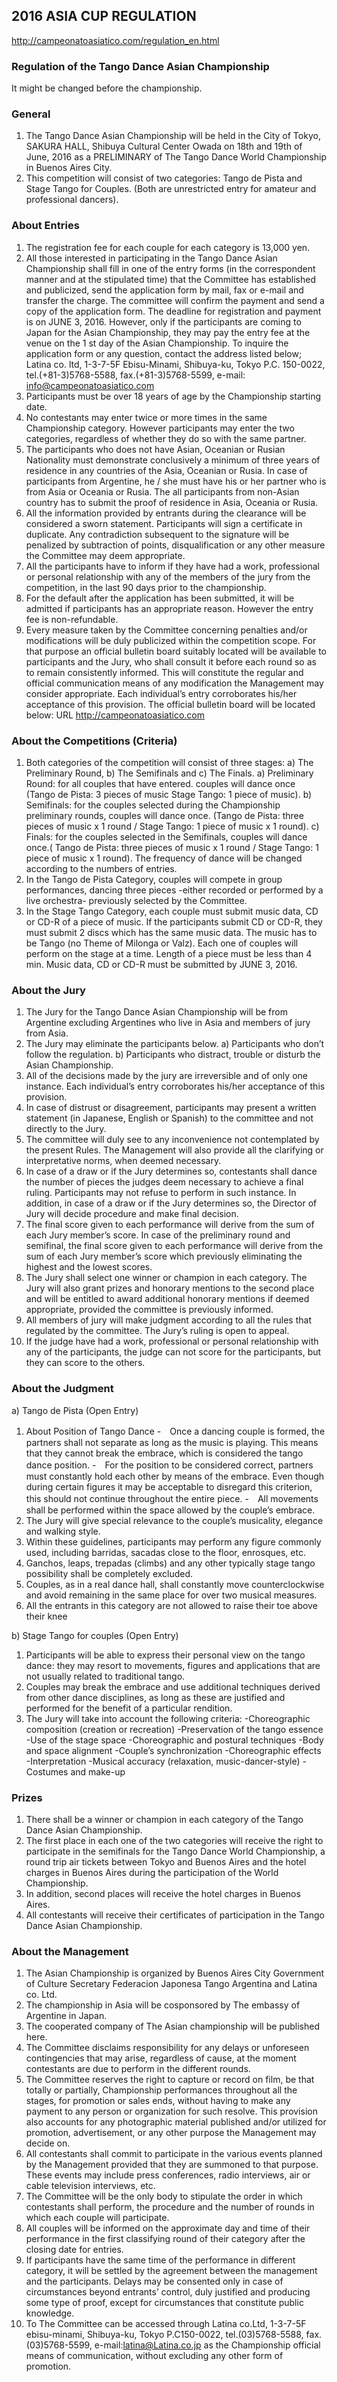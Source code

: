 ## 2016 ASIA CUP REGULATION

http://campeonatoasiatico.com/regulation_en.html

### Regulation of the Tango Dance Asian Championship

It might be changed before the championship.

### General
1. The Tango Dance Asian Championship will be held in the City of Tokyo, SAKURA HALL, Shibuya Cultural Center Owada on 18th and 19th of June, 2016 as a PRELIMINARY of The Tango Dance World Championship in Buenos Aires City.
2. This competition will consist of two categories: Tango de Pista and Stage Tango for Couples. (Both are unrestricted entry for amateur and professional dancers).

### About Entries

1. The registration fee for each couple for each category is 13,000 yen.
2. All those interested in participating in the Tango Dance Asian Championship shall fill in one of the entry forms (in the correspondent manner and at the stipulated time) that the Committee has established and publicized, send the application form by mail, fax or e-mail and transfer the charge. The committee will confirm the payment and send a copy of the application form. The deadline for registration and payment is on JUNE 3, 2016. However, only if the participants are coming to Japan for the Asian Championship, they may pay the entry fee at the venue on the 1 st day of the Asian Championship. To inquire the application form or any question, contact the address listed below;
Latina co. ltd, 1-3-7-5F Ebisu-Minami, Shibuya-ku, Tokyo P.C. 150-0022, tel.(+81-3)5768-5588, fax.(+81-3)5768-5599, e-mail: info@campeonatoasiatico.com
3. Participants must be over 18 years of age by the Championship starting date.
4. No contestants may enter twice or more times in the same Championship category. However participants may enter the two categories, regardless of whether they do so with the same partner.
5. The participants who does not have Asian, Oceanian or Rusian Nationality must demonstrate conclusively a minimum of three years of residence in any countries of the Asia, Oceanian or Rusia. In case of participants from Argentine, he / she must have his or her partner who is from Asia or Oceania or Rusia. The all participants from non-Asian country has to submit the proof of residence in Asia, Oceania or Rusia.
6. All the information provided by entrants during the clearance will be considered a sworn statement. Participants will sign a certificate in duplicate. Any contradiction subsequent to the signature will be penalized by subtraction of points, disqualification or any other measure the Committee may deem appropriate.
7. All the participants have to inform if they have had a work, professional or personal relationship with any of the members of the jury from the competition, in the last 90 days prior to the championship.
8. For the default after the application has been submitted, it will be admitted if participants has an appropriate reason. However the entry fee is non-refundable.
9. Every measure taken by the Committee concerning penalties and/or modifications will be duly publicized within the competition scope. For that purpose an official bulletin board suitably located will be available to participants and the Jury, who shall consult it before each round so as to remain consistently informed. This will constitute the regular and official communication means of any modification the Management may consider appropriate. Each individual’s entry corroborates his/her acceptance of this provision. The official bulletin board will be located below: URL http://campeonatoasiatico.com

### About the Competitions (Criteria)

1. Both categories of the competition will consist of three stages: a) The Preliminary Round, b) The Semifinals and c) The Finals.
  a) Preliminary Round: for all couples that have entered. couples will dance once (Tango de Pista: 3 pieces of music Stage Tango: 1 piece of music).
  b) Semifinals: for the couples selected during the Championship preliminary rounds, couples will dance once. (Tango de Pista: three pieces of music x 1 round / Stage Tango: 1 piece of music x 1 round).
  c) Finals: for the couples selected in the Semifinals, couples will dance once.( Tango de Pista: three pieces of music x 1 round / Stage Tango: 1 piece of music x 1 round). The frequency of dance will be changed according to the numbers of entries.
2. In the Tango de Pista Category, couples will compete in group performances, dancing three pieces -either recorded or performed by a live orchestra- previously selected by the Committee.
3. In the Stage Tango Category, each couple must submit music data, CD or CD-R of a piece of music. If the participants submit CD or CD-R, they must submit 2 discs which has the same music data. The music has to be Tango (no Theme of Milonga or Valz). Each one of couples will perform on the stage at a time. Length of a piece must be less than 4 min. Music data, CD or CD-R must be submitted by JUNE 3, 2016.

### About the Jury

1. The Jury for the Tango Dance Asian Championship will be from Argentine excluding Argentines who live in Asia and members of jury from Asia.
2. The Jury may eliminate the participants below.
  a) Participants who don’t follow the regulation.
  b) Participants who distract, trouble or disturb the Asian Championship.
3. All of the decisions made by the jury are irreversible and of only one instance. Each individual’s entry corroborates his/her acceptance of this provision.
4. In case of distrust or disagreement, participants may present a written statement (in Japanese, English or Spanish) to the committee and not directly to the Jury.
5. The committee will duly see to any inconvenience not contemplated by the present Rules. The Management will also provide all the clarifying or interpretative norms, when deemed necessary.
6. In case of a draw or if the Jury determines so, contestants shall dance the number of pieces the judges deem necessary to achieve a final ruling. Participants may not refuse to perform in such instance. In addition, in case of a draw or if the Jury determines so, the Director of Jury will decide procedure and make final decision.
7. The final score given to each performance will derive from the sum of each Jury member’s score. In case of the preliminary round and semifinal, the final score given to each performance will derive from the sum of each Jury member’s score which previously eliminating the highest and the lowest scores.
8. The Jury shall select one winner or champion in each category. The Jury will also grant prizes and honorary mentions to the second place and will be entitled to award additional honorary mentions if deemed appropriate, provided the committee is previously informed.
9. All members of jury will make judgment according to all the rules that regulated by the committee. The Jury’s ruling is open to appeal.
10. If the judge have had a work, professional or personal relationship with any of the participants, the judge can not score for the participants, but they can score to the others.

### About the Judgment

a) Tango de Pista (Open Entry)

1. About Position of Tango Dance
  -　Once a dancing couple is formed, the partners shall not separate as long as the music is playing. This means that they cannot break the embrace, which is considered the tango dance position.
  -　For the position to be considered correct, partners must constantly hold each other by means of the embrace. Even though during certain figures it may be acceptable to disregard this criterion, this should not continue throughout the entire piece.
  -　All movements shall be performed within the space allowed by the couple’s embrace.
2. The Jury will give special relevance to the couple’s musicality, elegance and walking style.
3. Within these guidelines, participants may perform any figure commonly used, including barridas, sacadas close to the floor, enrosques, etc.
4. Ganchos, leaps, trepadas (climbs) and any other typically stage tango possibility shall be completely excluded.
5. Couples, as in a real dance hall, shall constantly move counterclockwise and avoid remaining in the same place for over two musical measures.
6. All the entrants in this category are not allowed to raise their toe above their knee

b) Stage Tango for couples (Open Entry)

1. Participants will be able to express their personal view on the tango dance: they may resort to movements, figures and applications that are not usually related to traditional tango.
2. Couples may break the embrace and use additional techniques derived from other dance disciplines, as long as these are justified and performed for the benefit of a particular rendition.
3. The Jury will take into account the following criteria: -Choreographic composition (creation or recreation) -Preservation of the tango essence -Use of the stage space -Choreographic and postural techniques -Body and space alignment -Couple’s synchronization -Choreographic effects -Interpretation -Musical accuracy (relaxation, music-dancer-style) -Costumes and make-up

### Prizes

1. There shall be a winner or champion in each category of the Tango Dance Asian Championship.
2. The first place in each one of the two categories will receive the right to participate in the semifinals for the Tango Dance World Championship, a round trip air tickets between Tokyo and Buenos Aires and the hotel charges in Buenos Aires during the participation of the World Championship.
3. In addition, second places will receive the hotel charges in Buenos Aires.
4. All contestants will receive their certificates of participation in the Tango Dance Asian Championship.

### About the Management

1. The Asian Championship is organized by Buenos Aires City Government of Culture Secretary Federacion Japonesa Tango Argentina and Latina co. Ltd.
2. The championship in Asia will be cosponsored by The embassy of Argentine in Japan.
3. The cooperated company of The Asian championship will be published here.
4. The Committee disclaims responsibility for any delays or unforeseen contingencies that may arise, regardless of cause, at the moment contestants are due to perform in the different rounds.
5. The Committee reserves the right to capture or record on film, be that totally or partially, Championship performances throughout all the stages, for promotion or sales ends, without having to make any payment to any person or organization for such resolve. This provision also accounts for any photographic material published and/or utilized for promotion, advertisement, or any other purpose the Management may decide on.
9. All contestants shall commit to participate in the various events planned by the Management provided that they are summoned to that purpose. These events may include press conferences, radio interviews, air or cable television interviews, etc.
10. The Committee will be the only body to stipulate the order in which contestants shall perform, the procedure and the number of rounds in which each couple will participate.
11. All couples will be informed on the approximate day and time of their performance in the first classifying round of their category after the closing date for entries.
12. If participants have the same time of the performance in different category, it will be settled by the agreement between the management and the participants. Delays may be consented only in case of circumstances beyond entrants’ control, duly justified and producing some type of proof, except for circumstances that constitute public knowledge.
13. To The Committee can be accessed through Latina co.Ltd, 1-3-7-5F ebisu-minami, Shibuya-ku, Tokyo P.C150-0022, tel.(03)5768-5588, fax.(03)5768-5599, e-mail:latina@Latina.co.jp as the Championship official means of communication, without excluding any other form of promotion.
